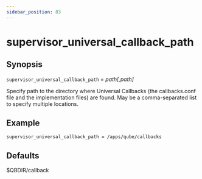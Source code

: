 ```yaml
---
sidebar_position: 83
---
```


# supervisor_universal_callback_path

## Synopsis

`supervisor_universal_callback_path` = _path[,path]_

Specify path to the directory where Universal Callbacks (the callbacks.conf
file and the implementation files) are found. May be a comma-separated list to
specify multiple locations.

## Example

```
supervisor_universal_callback_path = /apps/qube/callbacks
```

## Defaults

$QBDIR/callback

